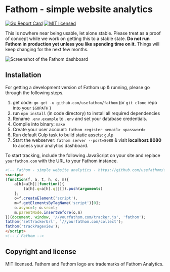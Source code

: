 Fathom - simple website analytics
==============================

[![Go Report Card](https://goreportcard.com/badge/github.com/usefathom/fathom)](https://goreportcard.com/report/github.com/usefathom/fathom)
[![MIT licensed](https://img.shields.io/badge/license-MIT-blue.svg)](https://raw.githubusercontent.com/usefathom/fathom/master/LICENSE)


This is nowhere near being usable, let alone stable. Please treat as a proof of concept while we work on getting this to a stable state. **Do not run Fathom in production yet unless you like spending time on it.** Things will keep changing for the next few months.

![Screenshot of the Fathom dashboard](https://github.com/usefathom/fathom/blob/master/assets/dist/img/fathom.jpg?v=6)

## Installation

For getting a development version of Fathom up & running, please go through the following steps.

1. get code: `go get -u github.com/usefathom/fathom` (or `git clone` repo into your `$GOPATH` )
1. run `npm install` (in code directory) to install all required dependencies
1. Rename `.env.example` to `.env` and set your database credentials.
1. Compile into binary: `make`
1. Create your user account: `fathom register <email> <password>`
1. Run default Gulp task to build static assets: `gulp`
1. Start the webserver: `fathom server --port=8080` & visit **localhost:8080** to access your analytics dashboard.

To start tracking, include the following JavaScript on your site and replace `yourfathom.com` with the URL to your Fathom instance.

```html
<!-- Fathom - simple website analytics - https://github.com/usefathom/fathom -->
<script>
(function(f, a, t, h, o, m){
	a[h]=a[h]||function(){
		(a[h].q=a[h].q||[]).push(arguments)
	};
	o=f.createElement('script'),
	m=f.getElementsByTagName('script')[0];
	o.async=1; o.src=t;
	m.parentNode.insertBefore(o,m)
})(document, window, '//yourfathom.com/tracker.js', 'fathom');
fathom('setTrackerUrl', '//yourfathom.com/collect');
fathom('trackPageview');
</script>
<!-- / Fathom -->
```

## Copyright and license

MIT licensed. Fathom and Fathom logo are trademarks of Fathom Analytics.

